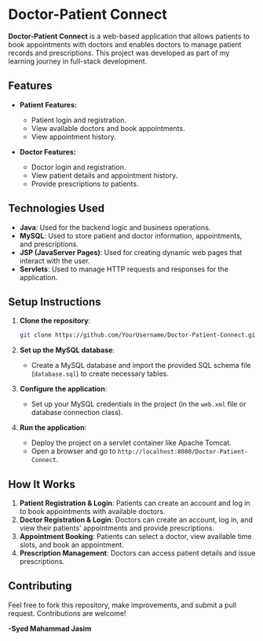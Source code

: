 
# Doctor-Patient Connect

**Doctor-Patient Connect** is a web-based application that allows patients to book appointments with doctors and enables doctors to manage patient records and prescriptions. This project was developed as part of my learning journey in full-stack development.

## Features

- **Patient Features:**
  - Patient login and registration.
  - View available doctors and book appointments.
  - View appointment history.
  
- **Doctor Features:**
  - Doctor login and registration.
  - View patient details and appointment history.
  - Provide prescriptions to patients.

## Technologies Used

- **Java**: Used for the backend logic and business operations.
- **MySQL**: Used to store patient and doctor information, appointments, and prescriptions.
- **JSP (JavaServer Pages)**: Used for creating dynamic web pages that interact with the user.
- **Servlets**: Used to manage HTTP requests and responses for the application.

## Setup Instructions

1. **Clone the repository**:
   ```bash
   git clone https://github.com/YourUsername/Doctor-Patient-Connect.git
   ```

2. **Set up the MySQL database**:
   - Create a MySQL database and import the provided SQL schema file (`database.sql`) to create necessary tables.

3. **Configure the application**:
   - Set up your MySQL credentials in the project (in the `web.xml` file or database connection class).

4. **Run the application**:
   - Deploy the project on a servlet container like Apache Tomcat.
   - Open a browser and go to `http://localhost:8080/Doctor-Patient-Connect`.

## How It Works

1. **Patient Registration & Login**: Patients can create an account and log in to book appointments with available doctors.
2. **Doctor Registration & Login**: Doctors can create an account, log in, and view their patients' appointments and provide prescriptions.
3. **Appointment Booking**: Patients can select a doctor, view available time slots, and book an appointment.
4. **Prescription Management**: Doctors can access patient details and issue prescriptions.

## Contributing

Feel free to fork this repository, make improvements, and submit a pull request. Contributions are welcome!
                                                                                                                
  **-Syed Mahammad Jasim**

